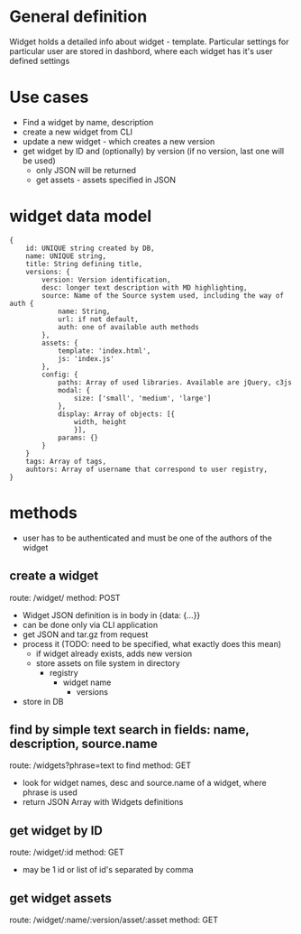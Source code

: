 # General definition
Widget holds a detailed info about widget - template. Particular settings for particular user are stored in dashbord, where each widget has it's user defined settings

# Use cases
- Find a widget by name, description
- create a new widget from CLI
- update a new widget - which creates a new version
- get widget by ID and (optionally) by version (if no version, last one will be used)
	- only JSON will be returned
	- get assets - assets specified in JSON 

# widget data model
	{
		id: UNIQUE string created by DB,
		name: UNIQUE string,
		title: String defining title,
		versions: {
			version: Version identification,
			desc: longer text description with MD highlighting,
			source: Name of the Source system used, including the way of auth {
				name: String,
				url: if not default,
				auth: one of available auth methods
			},
			assets: {
				template: 'index.html',
				js: 'index.js'
			},
			config: {
				paths: Array of used libraries. Available are jQuery, c3js
				modal: {
					size: ['small', 'medium', 'large']
				},
				display: Array of objects: [{
					width, height
					}],
				params: {}
			}
		}
		tags: Array of tags,
		auhtors: Array of username that correspond to user registry,
	}

# methods
- user has to be authenticated and must be one of the authors of the widget

## create a widget
route: /widget/
method: POST

- Widget JSON definition is in body in {data: {...}}
- can be done only via CLI application
- get JSON and tar.gz from request
- process it (TODO: need to be specified, what exactly does this mean)
	- if widget already exists, adds new version
	- store assets on file system in directory
		- registry
			- widget name
				- versions 
- store in DB

## find by simple text search in fields: name, description, source.name
route: /widgets?phrase=text to find
method: GET

- look for widget names, desc and source.name of a widget, where phrase is used
- return JSON Array with Widgets definitions


## get widget by ID
route: /widget/:id
method: GET

- may be 1 id or list of id's separated by comma

## get widget assets
route: /widget/:name/:version/asset/:asset
method: GET
